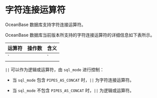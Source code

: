 字符连接运算符
============================

OceanBase 数据库支持字符连接运算符。

OceanBase 数据库当前版本所支持的字符连接运算符的详细信息如下表所示。


| 运算符  | 操作数 |  含义   |
|------|-----|-------|
| `||` | 二元  | 连接字符串 |



`||` 可以作为逻辑或运算符，由 `sql_mode` 进行控制：

* 当 `sql_mode` 包含 `PIPES_AS_CONCAT` 时，`||` 为字符连接运算符。



* 当 `sql_mode` 不包含 `PIPES_AS_CONCAT` 时，`||` 为逻辑或运算符。
